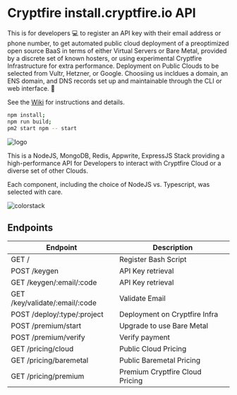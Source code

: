 # Cryptfire install.cryptfire.io API

This is for developers 💻 to register an API key with their email address or phone number,
to get automated public cloud deployment of a preoptimized open source BaaS in terms of either
Virtual Servers or Bare Metal, provided by a discrete set of known hosters, or using experimental
Cryptfire Infrastructure for extra performance. Deployment on Public Clouds to be selected from Vultr,
Hetzner, or Google. Choosiing us incldues a domain, an ENS domain, and DNS records set up and maintainable through the CLI or web interface. 🚀

See the [Wiki](https://github.com/cryptfire/cryptfire-install-api/wiki) for instructions and details.

```bash
npm install;
npm run build;
pm2 start npm -- start
```

![logo](https://github.com/cryptfire/cryptfire-install-api/assets/114028070/651d0bee-5a40-43d6-9f9c-6f0316980626)

This is a NodeJS, MongoDB, Redis, Appwrite, ExpressJS Stack providing a high-performance API for Developers to 
interact with Cryptfire Cloud  or a diverse set of other Clouds.

Each component, including the choice of NodeJS vs. Typescript, was selected with care.

![colorstack](https://github.com/cryptfire/cryptfire-install-api/assets/114028070/a74fa959-0f32-4992-b27f-8246392501f3)


## Endpoints

| Endpoint                         | Description |
| -------------------------------- | ------------------------------------------- |
| GET /                            | Register Bash Script                        |
| POST /keygen                     | API Key retrieval                           |
| GET /keygen/:email/:code         | API Key retrieval                           |
| GET /key/validate/:email/:code   | Validate Email                              |
| POST /deploy/:type/:project      | Deployment on Cryptfire Infra               |
| POST /premium/start              | Upgrade to use Bare Metal                   |
| POST /premium/verify             | Verify payment                              |
| GET  /pricing/cloud              | Public Cloud Pricing                        |
| GET  /pricing/baremetal          | Public Baremetal Pricing                    |
| GET  /pricing/premium            | Premium Cryptfire Cloud Pricing             |



